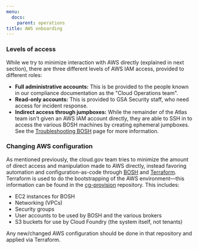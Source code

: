 ```yaml
---
menu:
  docs:
    parent: operations
title: AWS onboarding
---
```


### Levels of access

While we try to minimize interaction with AWS directly (explained in next section), there are three different levels of AWS IAM access, provided to different roles:

* **Full administrative accounts:** This is be provided to the people known in our compliance documentation as the "Cloud Operations team".
* **Read-only accounts:** This is provided to GSA Security staff, who need access for incident response.
* **Indirect access through jumpboxes:** While the remainder of the Atlas team isn't given an AWS IAM account directly, they are able to SSH in to access the various BOSH machines by creating ephemeral jumpboxes. See the [Troubleshooting BOSH](../troubleshooting-bosh/) page for more information.

### Changing AWS configuration

As mentioned previously, the cloud.gov team tries to minimize the amount of direct access and manipulation made to AWS directly, instead favoring automation and configuration-as-code through [BOSH](http://bosh.io/) and [Terraform](https://www.terraform.io/). Terraform is used to do the bootstrapping of the AWS environment—this information can be found in the [cg-provision](https://github.com/18F/cg-provision) repository. This includes:

* EC2 instances for BOSH
* Networking (VPCs)
* Security groups
* User accounts to be used by BOSH and the various brokers
* S3 buckets for use by Cloud Foundry (the system itself, not tenants)

Any new/changed AWS configuration should be done in that repository and applied via Terraform.
